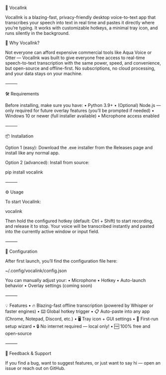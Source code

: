 🎤 VocalInk

VocalInk is a blazing-fast, privacy-friendly desktop voice-to-text app that transcribes your speech into text in real time and pastes it directly where you’re typing. It works with customizable hotkeys, a minimal tray icon, and runs silently in the background.

🚀 Why VocalInk?

Not everyone can afford expensive commercial tools like Aqua Voice or Otter — VocalInk was built to give everyone free access to real-time speech-to-text transcription with the same power, speed, and convenience, but open-source and offline-first. No subscriptions, no cloud processing, and your data stays on your machine.

⸻

🛠️ Requirements

Before installing, make sure you have:
	•	Python 3.9+
	•	(Optional) Node.js — only required for future overlay features (you’ll be prompted if needed)
	•	Windows 10 or newer (full installer available)
	•	Microphone access enabled

⸻

📦 Installation

Option 1 (easy):
Download the .exe installer from the Releases page and install like any normal app.

Option 2 (advanced):
Install from source:

pip install vocalink


⸻

⚙️ Usage

To start VocalInk:

vocalink

Then hold the configured hotkey (default: Ctrl + Shift) to start recording, and release it to stop. Your voice will be transcribed instantly and pasted into the currently active window or input field.

⸻

📝 Configuration

After first launch, you’ll find the configuration file here:

~/.config/vocalink/config.json

You can manually adjust your:
	•	Microphone
	•	Hotkey
	•	Auto-launch behavior
	•	Overlay settings (coming soon)

⸻

💡 Features
	•	🔥 Blazing-fast offline transcription (powered by Whisper or faster engines)
	•	⌨️ Global hotkey trigger
	•	📋 Auto-paste into any app (Chrome, Notepad, Discord, etc.)
	•	🖥️ Tray icon + GUI settings
	•	🎯 First-run setup wizard
	•	🔒 No internet required — local only!
	•	🆓 100% free and open-source

⸻

📢 Feedback & Support

If you find a bug, want to suggest features, or just want to say hi — open an issue or reach out on GitHub.